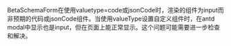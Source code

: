 BetaSchemaForm在使用valuetype=code或jsonCode时，渲染的组件为input而非预期的代码或jsonCode组件。当使用valueType设置自定义组件时，在antd modal中显示也是input，但在页面上能正常显示。这个问题可能需要进一步检查和解决。
